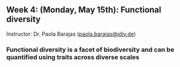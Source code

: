 ## Week 4: (Monday, May 15th): Functional diversity

Instructor: Dr. Paola Barajas (paola.barajas@idiv.de)

### Functional diversity is a facet of biodiversity and can be quantified using traits across diverse scales
